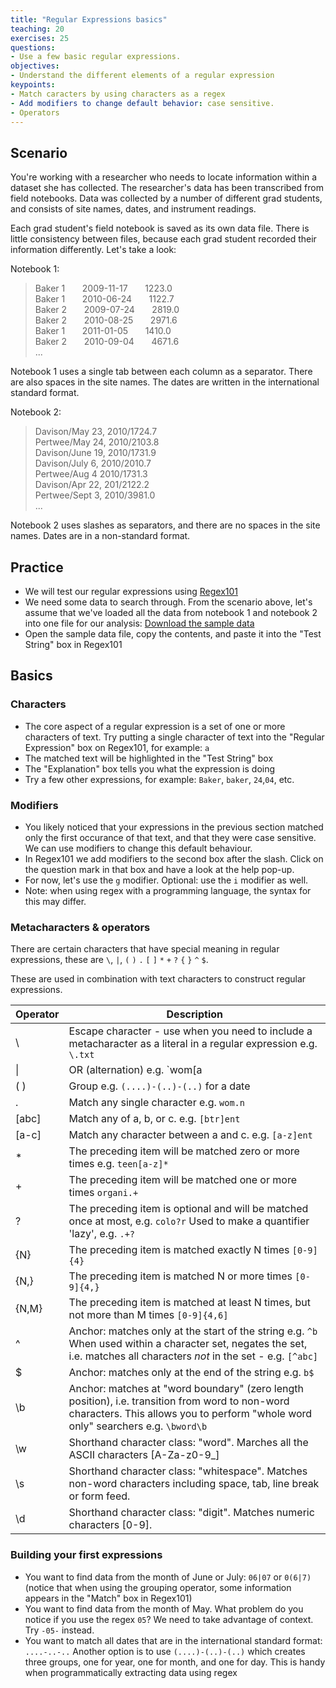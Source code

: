 ```yaml
---
title: "Regular Expressions basics"
teaching: 20
exercises: 25
questions:
- Use a few basic regular expressions. 
objectives:
- Understand the different elements of a regular expression
keypoints:
- Match caracters by using characters as a regex
- Add modifiers to change default behavior: case sensitive.
- Operators
---
```


## Scenario

You're working with a researcher who needs to locate information within a dataset she has collected. The researcher's data has been transcribed from field notebooks. Data was collected by a number of different grad students, and consists of site names, dates, and instrument readings. 

Each grad student's field notebook is saved as its own data file. There is little consistency between files, because each grad student recorded their information differently. Let's take a look:

Notebook 1:  

> Baker 1	&nbsp;&nbsp;&nbsp;&nbsp;&nbsp;&nbsp;2009-11-17&nbsp;&nbsp;&nbsp;&nbsp;&nbsp;&nbsp;	1223.0  
> Baker 1	&nbsp;&nbsp;&nbsp;&nbsp;&nbsp;&nbsp;2010-06-24&nbsp;&nbsp;&nbsp;&nbsp;&nbsp;&nbsp;	1122.7  
> Baker 2	&nbsp;&nbsp;&nbsp;&nbsp;&nbsp;&nbsp;2009-07-24&nbsp;&nbsp;&nbsp;&nbsp;&nbsp;&nbsp;	2819.0  
> Baker 2	&nbsp;&nbsp;&nbsp;&nbsp;&nbsp;&nbsp;2010-08-25&nbsp;&nbsp;&nbsp;&nbsp;&nbsp;&nbsp;	2971.6  
> Baker 1	&nbsp;&nbsp;&nbsp;&nbsp;&nbsp;&nbsp;2011-01-05&nbsp;&nbsp;&nbsp;&nbsp;&nbsp;&nbsp;	1410.0  
> Baker 2	&nbsp;&nbsp;&nbsp;&nbsp;&nbsp;&nbsp;2010-09-04&nbsp;&nbsp;&nbsp;&nbsp;&nbsp;&nbsp;	4671.6  
> ...  


Notebook 1 uses a single tab between each column as a separator. There are also spaces in the site names. The dates are written in the international standard format.

Notebook 2:

> Davison/May 23, 2010/1724.7  
> Pertwee/May 24, 2010/2103.8  
> Davison/June 19, 2010/1731.9  
> Davison/July 6, 2010/2010.7  
> Pertwee/Aug 4 2010/1731.3  
> Davison/Apr 22, 201/2122.2  
> Pertwee/Sept 3, 2010/3981.0  
> ...

Notebook 2 uses slashes as separators, and there are no spaces in the site names. Dates are in a non-standard format.

## Practice

* We will test our regular expressions using [Regex101](https://regex101.com)
* We need some data to search through. From the scenario above, let's assume that we've loaded all the data from notebook 1 and notebook 2 into one file for our analysis: [Download the sample data](../data/regex_data.txt)
* Open the sample data file, copy the contents, and paste it into the "Test String" box in Regex101

## Basics 

### Characters

* The core aspect of a regular expression is a set of one or more characters of text. Try putting a single character of text into the "Regular Expression" box on Regex101, for example: `a`
* The matched text will be highlighted in the "Test String" box
* The "Explanation" box tells you what the expression is doing
* Try a few other expressions, for example: `Baker`, `baker`, `24`,`04`, etc.


### Modifiers

* You likely noticed that your expressions in the previous section matched only the first occurance of that text, and that they were case sensitive. We can use modifiers to change this default behaviour.
* In Regex101 we add modifiers to the second box after the slash. Click on the question mark in that box and have a look at the help pop-up. 
* For now, let's use the `g` modifier. Optional: use the `i` modifier as well.
* Note: when using regex with a programming language, the syntax for this may differ. 

### Metacharacters & operators

There are certain characters that have special meaning in regular expressions, these are `\`, `|`, `(` `)` `.` `[` `]` `*` `+` `?` `{` `}` `^` `$`.

These are used in combination with text characters to construct regular expressions.

| Operator | Description | 
| ----------|-------------| 
| \ | Escape character - use when you need to include a metacharacter as a literal in a regular expression e.g. `\.txt` | 
| \| | OR (alternation) e.g. `wom[a|e]n`    | 
| ( ) | Group e.g. `(....)-(..)-(..)` for a date    | 
| . | Match any single character  e.g. `wom.n`     | 
| [abc] | Match any of a, b, or c. e.g. `[btr]ent` |
| [a-c] | Match any character between a and c. e.g. `[a-z]ent` |
| \* | The preceding item will be matched zero or more times e.g. `teen[a-z]*`    | 
| \+ | The preceding item will be matched one or more times `organi.+`     | 
| ? | The preceding item is optional and will be matched once at most, e.g. `colo?r` Used to make a quantifier 'lazy', e.g. `.+?` |
| {N} | The preceding item is matched exactly N times  `[0-9]{4}`    | 
| {N,} | The preceding item is matched N or more times  `[0-9]{4,}`    |
| {N,M} | The preceding item is matched at least N times, but not more than M times `[0-9]{4,6]`     |  
| ^ | Anchor: matches only at the start of the string e.g. `^b`  When used within a character set, negates the set, i.e. matches all characters *not* in the set - e.g. `[^abc]`      |  
| $ | Anchor: matches only at the end of the string e.g. `b$`      | 
| \b | Anchor: matches at "word boundary" (zero length position), i.e. transition from word to non-word characters. This allows you to perform "whole word only" searchers e.g. `\bword\b`
| \w | Shorthand character class: "word". Marches all the ASCII characters [A-Za-z0-9_] |
| \s | Shorthand character class: "whitespace". Matches non-word characters including space, tab, line break or form feed. |
| \d | Shorthand character class: "digit". Matches numeric characters [0-9]. |



### Building your first expressions 

* You want to find data from the month of June or July: `06|07` or `0(6|7)` (notice that when using the grouping operator, some information appears in the "Match" box in Regex101)  
* You want to find data from the month of May. What problem do you notice if you use the regex `05`? We need to take advantage of context. Try `-05-` instead.
* You want to match all dates that are in the international standard format: `....-..-..`  Another option is to use `(....)-(..)-(..)` which creates three groups, one for year, one for month, and one for day. This is handy when programmatically extracting data using regex
